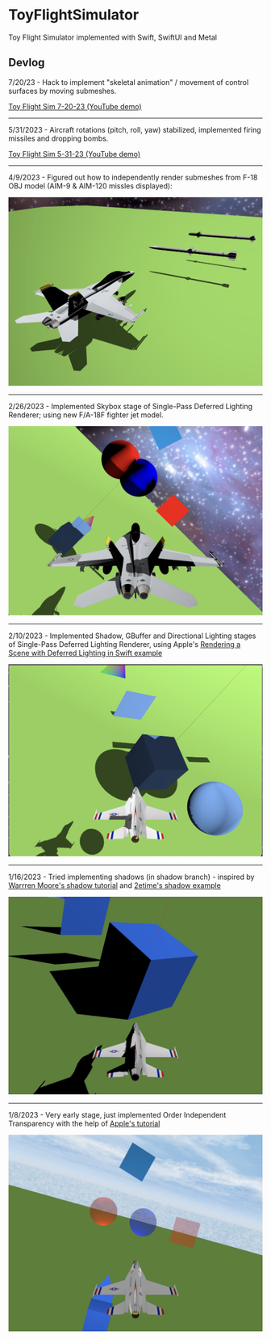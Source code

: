 # ToyFlightSimulator

Toy Flight Simulator implemented with Swift, SwiftUI and Metal

## Devlog

7/20/23 - Hack to implement "skeletal animation" / movement of control surfaces by moving submeshes.

[Toy Flight Sim 7-20-23 (YouTube demo)](https://www.youtube.com/watch?v=eXpibhLOVw8)

---

5/31/2023 - Aircraft rotations (pitch, roll, yaw) stabilized, implemented firing missiles and dropping bombs.

[Toy Flight Sim 5-31-23 (YouTube demo)](https://www.youtube.com/watch?v=CXxXFoxoLWA)

---

4/9/2023 - Figured out how to independently render submeshes from F-18 OBJ model (AIM-9 & AIM-120 missles displayed):

![Missles](images/Missiles.png)

---

2/26/2023 - Implemented Skybox stage of Single-Pass Deferred Lighting Renderer; using new F/A-18F fighter jet model.

![Skybox & F-18](images/SPDL.png)

---

2/10/2023 - Implemented Shadow, GBuffer and Directional Lighting stages of Single-Pass Deferred Lighting Renderer, using Apple's [Rendering a Scene with Deferred Lighting in Swift example](https://developer.apple.com/documentation/metal/metal_sample_code_library/rendering_a_scene_with_deferred_lighting_in_swift)

![Deferred Lighting with Shadows v1](images/TFSDeferredLightingShadows.png)

---

1/16/2023 - Tried implementing shadows (in shadow branch) - inspired by [Warrren Moore's shadow tutorial](https://medium.com/@warrenm/thirty-days-of-metal-day-19-directional-shadows-116cecbafcbb) and [2etime's shadow example](https://discord.com/channels/428977382515277824/428977382515277830/1059718599398404116)

![Shadows](images/TFSShadows.png)

---

1/8/2023 - Very early stage, just implemented Order Independent Transparency with the help of [Apple's tutorial](https://developer.apple.com/documentation/metal/metal_sample_code_library/implementing_order-independent_transparency_with_image_blocks)

![Toy Flight Sim](images/ToyFlightSim.png)
